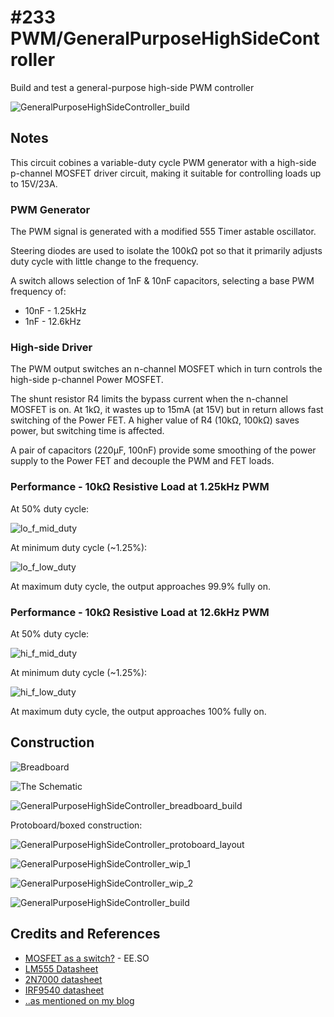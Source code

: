 # #233 PWM/GeneralPurposeHighSideController

Build and test a general-purpose high-side PWM controller

![GeneralPurposeHighSideController_build](./assets/GeneralPurposeHighSideController_build.jpg?raw=true)


## Notes

This circuit cobines a variable-duty cycle PWM generator with a high-side p-channel MOSFET driver circuit,
making it suitable for controlling loads up to 15V/23A.

### PWM Generator

The PWM signal is generated with a modified 555 Timer astable oscillator.

Steering diodes are used to isolate the 100kΩ pot so that it primarily adjusts duty cycle with little change to the frequency.

A switch allows selection of 1nF & 10nF capacitors, selecting a base PWM frequency of:

* 10nF - 1.25kHz
* 1nF - 12.6kHz


### High-side Driver

The PWM output switches an n-channel MOSFET which in turn controls the high-side p-channel Power MOSFET.

The shunt resistor R4 limits the bypass current when the n-channel MOSFET is on.
At 1kΩ, it wastes up to 15mA (at 15V) but in return allows fast switching of the Power FET.
A higher value of R4 (10kΩ, 100kΩ) saves power, but switching time is affected.

A pair of capacitors (220µF, 100nF) provide some smoothing of the power supply to the Power FET and decouple the PWM and FET loads.


### Performance - 10kΩ Resistive Load at 1.25kHz PWM

At 50% duty cycle:

![lo_f_mid_duty](./assets/lo_f_mid_duty.gif?raw=true)

At minimum duty cycle (~1.25%):

![lo_f_low_duty](./assets/lo_f_low_duty.gif?raw=true)

At maximum duty cycle, the output approaches 99.9% fully on.


### Performance - 10kΩ Resistive Load at 12.6kHz PWM

At 50% duty cycle:

![hi_f_mid_duty](./assets/hi_f_mid_duty.gif?raw=true)

At minimum duty cycle (~1.25%):

![hi_f_low_duty](./assets/hi_f_low_duty.gif?raw=true)

At maximum duty cycle, the output approaches 100% fully on.


## Construction

![Breadboard](./assets/GeneralPurposeHighSideController_bb.jpg?raw=true)

![The Schematic](./assets/GeneralPurposeHighSideController_schematic.jpg?raw=true)

![GeneralPurposeHighSideController_breadboard_build](./assets/GeneralPurposeHighSideController_breadboard_build.jpg?raw=true)

Protoboard/boxed construction:

![GeneralPurposeHighSideController_protoboard_layout](./assets/GeneralPurposeHighSideController_protoboard_layout.jpg?raw=true)

![GeneralPurposeHighSideController_wip_1](./assets/GeneralPurposeHighSideController_wip_1.jpg?raw=true)

![GeneralPurposeHighSideController_wip_2](./assets/GeneralPurposeHighSideController_wip_2.jpg?raw=true)

![GeneralPurposeHighSideController_build](./assets/GeneralPurposeHighSideController_build.jpg?raw=true)

## Credits and References

* [MOSFET as a switch?](http://electronics.stackexchange.com/questions/67343/mosfet-as-a-switch) - EE.SO
* [LM555 Datasheet](https://www.futurlec.com/Linear/LM555CN.shtml)
* [2N7000 datasheet](https://www.futurlec.com/Transistors/2N7000.shtml)
* [IRF9540 datasheet](https://www.futurlec.com/Transistors/IRF9540.shtml)
* [..as mentioned on my blog](https://blog.tardate.com/2017/01/leap233-hi-side-pwm-controller.html)
